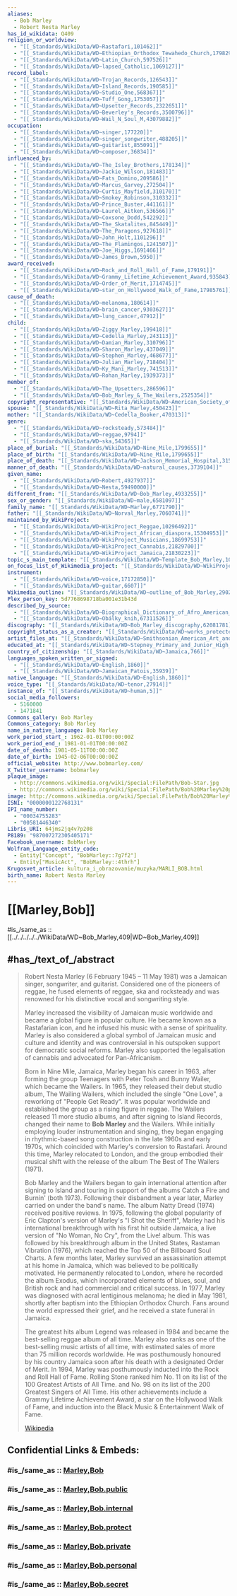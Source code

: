 ```yaml
---
aliases:
  - Bob Marley
  - Robert Nesta Marley
has_id_wikidata: Q409
religion_or_worldview:
  - "[[_Standards/WikiData/WD~Rastafari,101462]]"
  - "[[_Standards/WikiData/WD~Ethiopian_Orthodox_Tewahedo_Church,179829]]"
  - "[[_Standards/WikiData/WD~Latin_Church,597526]]"
  - "[[_Standards/WikiData/WD~lapsed_Catholic,1069127]]"
record_label:
  - "[[_Standards/WikiData/WD~Trojan_Records,126543]]"
  - "[[_Standards/WikiData/WD~Island_Records,190585]]"
  - "[[_Standards/WikiData/WD~Studio_One,568367]]"
  - "[[_Standards/WikiData/WD~Tuff_Gong,1753057]]"
  - "[[_Standards/WikiData/WD~Upsetter_Records,2322651]]"
  - "[[_Standards/WikiData/WD~Beverley's_Records,3500796]]"
  - "[[_Standards/WikiData/WD~Wail_N_Soul_M,43079882]]"
occupation:
  - "[[_Standards/WikiData/WD~singer,177220]]"
  - "[[_Standards/WikiData/WD~singer_songwriter,488205]]"
  - "[[_Standards/WikiData/WD~guitarist,855091]]"
  - "[[_Standards/WikiData/WD~composer,36834]]"
influenced_by:
  - "[[_Standards/WikiData/WD~The_Isley_Brothers,178134]]"
  - "[[_Standards/WikiData/WD~Jackie_Wilson,181483]]"
  - "[[_Standards/WikiData/WD~Fats_Domino,209586]]"
  - "[[_Standards/WikiData/WD~Marcus_Garvey,272504]]"
  - "[[_Standards/WikiData/WD~Curtis_Mayfield,310170]]"
  - "[[_Standards/WikiData/WD~Smokey_Robinson,310332]]"
  - "[[_Standards/WikiData/WD~Prince_Buster,441161]]"
  - "[[_Standards/WikiData/WD~Laurel_Aitken,536566]]"
  - "[[_Standards/WikiData/WD~Coxsone_Dodd,542292]]"
  - "[[_Standards/WikiData/WD~The_Skatalites,845449]]"
  - "[[_Standards/WikiData/WD~The_Paragons,927618]]"
  - "[[_Standards/WikiData/WD~John_Holt,1101296]]"
  - "[[_Standards/WikiData/WD~The_Flamingos,1241507]]"
  - "[[_Standards/WikiData/WD~Joe_Higgs,1691466]]"
  - "[[_Standards/WikiData/WD~James_Brown,5950]]"
award_received:
  - "[[_Standards/WikiData/WD~Rock_and_Roll_Hall_of_Fame,179191]]"
  - "[[_Standards/WikiData/WD~Grammy_Lifetime_Achievement_Award,935843]]"
  - "[[_Standards/WikiData/WD~Order_of_Merit,1714745]]"
  - "[[_Standards/WikiData/WD~star_on_Hollywood_Walk_of_Fame,17985761]]"
cause_of_death:
  - "[[_Standards/WikiData/WD~melanoma,180614]]"
  - "[[_Standards/WikiData/WD~brain_cancer,9303627]]"
  - "[[_Standards/WikiData/WD~lung_cancer,47912]]"
child:
  - "[[_Standards/WikiData/WD~Ziggy_Marley,199418]]"
  - "[[_Standards/WikiData/WD~Cedella_Marley,243113]]"
  - "[[_Standards/WikiData/WD~Damian_Marley,310796]]"
  - "[[_Standards/WikiData/WD~Sharon_Marley,437049]]"
  - "[[_Standards/WikiData/WD~Stephen_Marley,468677]]"
  - "[[_Standards/WikiData/WD~Julian_Marley,718404]]"
  - "[[_Standards/WikiData/WD~Ky_Mani_Marley,741513]]"
  - "[[_Standards/WikiData/WD~Rohan_Marley,1939373]]"
member_of:
  - "[[_Standards/WikiData/WD~The_Upsetters,286596]]"
  - "[[_Standards/WikiData/WD~Bob_Marley_&_The_Wailers,2525354]]"
copyright_representative: "[[_Standards/WikiData/WD~American_Society_of_Composers,_Authors_and_Publishers,373087]]"
spouse: "[[_Standards/WikiData/WD~Rita_Marley,450423]]"
mother: "[[_Standards/WikiData/WD~Cedella_Booker,470313]]"
genre:
  - "[[_Standards/WikiData/WD~rocksteady,573484]]"
  - "[[_Standards/WikiData/WD~reggae,9794]]"
  - "[[_Standards/WikiData/WD~ska,54365]]"
place_of_burial: "[[_Standards/WikiData/WD~Nine_Mile,1799655]]"
place_of_birth: "[[_Standards/WikiData/WD~Nine_Mile,1799655]]"
place_of_death: "[[_Standards/WikiData/WD~Jackson_Memorial_Hospital,3157429]]"
manner_of_death: "[[_Standards/WikiData/WD~natural_causes,3739104]]"
given_name:
  - "[[_Standards/WikiData/WD~Robert,4927937]]"
  - "[[_Standards/WikiData/WD~Nesta,59490000]]"
different_from: "[[_Standards/WikiData/WD~Bob_Marley,4933255]]"
sex_or_gender: "[[_Standards/WikiData/WD~male,6581097]]"
family_name: "[[_Standards/WikiData/WD~Marley,6771790]]"
father: "[[_Standards/WikiData/WD~Norval_Marley,7060741]]"
maintained_by_WikiProject:
  - "[[_Standards/WikiData/WD~WikiProject_Reggae,10296492]]"
  - "[[_Standards/WikiData/WD~WikiProject_African_diaspora,15304953]]"
  - "[[_Standards/WikiData/WD~WikiProject_Musicians,18699753]]"
  - "[[_Standards/WikiData/WD~WikiProject_Cannabis,21829700]]"
  - "[[_Standards/WikiData/WD~WikiProject_Jamaica,21830223]]"
topic_s_main_template: "[[_Standards/WikiData/WD~Template_Bob_Marley,10514235]]"
on_focus_list_of_Wikimedia_project: "[[_Standards/WikiData/WD~WikiProject_African_diaspora,15304953]]"
instrument:
  - "[[_Standards/WikiData/WD~voice,17172850]]"
  - "[[_Standards/WikiData/WD~guitar,6607]]"
Wikimedia_outline: "[[_Standards/WikiData/WD~outline_of_Bob_Marley,29025048]]"
Plex_person_key: 5d7768698718ba001e31b43d
described_by_source:
  - "[[_Standards/WikiData/WD~Biographical_Dictionary_of_Afro_American_and_African_Musicians,51333926]]"
  - "[[_Standards/WikiData/WD~Obálky_knih,67311526]]"
discography: "[[_Standards/WikiData/WD~Bob_Marley_discography,62081781]]"
copyright_status_as_a_creator: "[[_Standards/WikiData/WD~works_protected_by_copyrights,73555012]]"
artist_files_at: "[[_Standards/WikiData/WD~Smithsonian_American_Art_and_Portrait_Gallery_Library,98665879]]"
educated_at: "[[_Standards/WikiData/WD~Stepney_Primary_and_Junior_High_School,121141396]]"
country_of_citizenship: "[[_Standards/WikiData/WD~Jamaica,766]]"
languages_spoken_written_or_signed:
  - "[[_Standards/WikiData/WD~English,1860]]"
  - "[[_Standards/WikiData/WD~Jamaican_Patois,35939]]"
native_language: "[[_Standards/WikiData/WD~English,1860]]"
voice_type: "[[_Standards/WikiData/WD~tenor,27914]]"
instance_of: "[[_Standards/WikiData/WD~human,5]]"
social_media_followers:
  - 5160000
  - 1471841
Commons_gallery: Bob Marley
Commons_category: Bob Marley
name_in_native_language: Bob Marley
work_period_start_: 1962-01-01T00:00:00Z
work_period_end_: 1981-01-01T00:00:00Z
date_of_death: 1981-05-11T00:00:00Z
date_of_birth: 1945-02-06T00:00:00Z
official_website: http://www.bobmarley.com/
X_Twitter_username: bobmarley
plaque_image:
  - http://commons.wikimedia.org/wiki/Special:FilePath/Bob-Star.jpg
  - http://commons.wikimedia.org/wiki/Special:FilePath/Bob%20Marley%20plaque%2C%20Ridgmount%20Gardens%2C%20WC1%20%286321585399%29.jpg
image: http://commons.wikimedia.org/wiki/Special:FilePath/Bob%20Marley%201976%20press%20photo.jpg
ISNI: "0000000122768131"
IPI_name_number:
  - "00034755283"
  - "00581446340"
Libris_URI: 64jms2jq4v7p208
P8189: "987007272305405171"
Facebook_username: BobMarley
Wolfram_Language_entity_code:
  - Entity["Concept", "BobMarley::7g7f2"]
  - Entity["MusicAct", "BobMarley::4thrh"]
Krugosvet_article: kultura_i_obrazovanie/muzyka/MARLI_BOB.html
birth_name: Robert Nesta Marley
---
```


# [[Marley,Bob]] 

#is_/same_as :: [[../../../../../WikiData/WD~Bob_Marley,409|WD~Bob_Marley,409]] 

## #has_/text_of_/abstract 

> Robert Nesta Marley  (6 February 1945 – 11 May 1981) was a Jamaican singer, songwriter, and guitarist. 
> Considered one of the pioneers of reggae, he fused elements of reggae, ska and rocksteady 
> and was renowned for his distinctive vocal and songwriting style. 
> 
> Marley increased the visibility of Jamaican music worldwide and became a global figure in popular culture. 
> He became known as a Rastafarian icon, and he infused his music with a sense of spirituality. 
> Marley is also considered a global symbol of Jamaican music and culture and identity 
> and was controversial in his outspoken support for democratic social reforms. 
> Marley also supported the legalisation of cannabis and advocated for Pan-Africanism.
>
> Born in Nine Mile, Jamaica, Marley began his career in 1963, after forming the group Teenagers with Peter Tosh and Bunny Wailer, which became the Wailers. In 1965, they released their debut studio album, The Wailing Wailers, which included the single "One Love", a reworking of "People Get Ready". It was popular worldwide and established the group as a rising figure in reggae. The Wailers released 11 more studio albums, and after signing to Island Records, changed their name to **Bob Marley** and the Wailers. While initially employing louder instrumentation and singing, they began engaging in rhythmic-based song construction in the late 1960s and early 1970s, which coincided with Marley's conversion to Rastafari. Around this time, Marley relocated to London, and the group embodied their musical shift with the release of the album The Best of The Wailers (1971).
>
> Bob Marley and the Wailers began to gain international attention after signing to Island and touring in support of the albums Catch a Fire and Burnin' (both 1973). Following their disbandment a year later, Marley carried on under the band's name. The album Natty Dread (1974) received positive reviews. In 1975, following the global popularity of Eric Clapton's version of Marley's "I Shot the Sheriff", Marley had his international breakthrough with his first hit outside Jamaica, a live version of "No Woman, No Cry", from the Live! album. This was followed by his breakthrough album in the United States, Rastaman Vibration (1976), which reached the Top 50 of the Billboard Soul Charts. A few months later, Marley survived an assassination attempt at his home in Jamaica, which was believed to be politically motivated. He permanently relocated to London, where he recorded the album Exodus, which incorporated elements of blues, soul, and British rock and had commercial and critical success. In 1977, Marley was diagnosed with acral lentiginous melanoma; he died in May 1981, shortly after baptism into the Ethiopian Orthodox Church. Fans around the world expressed their grief, and he received a state funeral in Jamaica.
>
> The greatest hits album Legend was released in 1984 and became the best-selling reggae album of all time. Marley also ranks as one of the best-selling music artists of all time, with estimated sales of more than 75 million records worldwide. He was posthumously honoured by his country Jamaica soon after his death with a designated Order of Merit. In 1994, Marley was posthumously inducted into the Rock and Roll Hall of Fame. Rolling Stone ranked him No. 11 on its list of the 100 Greatest Artists of All Time. and No. 98 on its list of the 200 Greatest Singers of All Time. His other achievements include a Grammy Lifetime Achievement Award, a star on the Hollywood Walk of Fame, and induction into the Black Music & Entertainment Walk of Fame.
>
> [Wikipedia](https://en.wikipedia.org/wiki/Bob%20Marley) 


## Confidential Links & Embeds: 

### #is_/same_as :: [Marley,Bob](/_Standards/Society/Communication/Media/Music/Musician/Marley,Bob.md) 

### #is_/same_as :: [Marley,Bob.public](/_public/Society/Communication/Media/Music/Musician/Marley,Bob.public.md) 

### #is_/same_as :: [Marley,Bob.internal](/_internal/Society/Communication/Media/Music/Musician/Marley,Bob.internal.md) 

### #is_/same_as :: [Marley,Bob.protect](/_protect/Society/Communication/Media/Music/Musician/Marley,Bob.protect.md) 

### #is_/same_as :: [Marley,Bob.private](/_private/Society/Communication/Media/Music/Musician/Marley,Bob.private.md) 

### #is_/same_as :: [Marley,Bob.personal](/_personal/Society/Communication/Media/Music/Musician/Marley,Bob.personal.md) 

### #is_/same_as :: [Marley,Bob.secret](/_secret/Society/Communication/Media/Music/Musician/Marley,Bob.secret.md)

